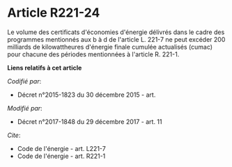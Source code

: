# Article R221-24

Le volume des certificats d'économies d'énergie délivrés dans le cadre des programmes mentionnés aux b à d de l'article L.
221-7 ne peut excéder 200 milliards de kilowattheures d'énergie finale cumulée actualisés (cumac) pour chacune des périodes
mentionnées à l'article R. 221-1.

**Liens relatifs à cet article**

_Codifié par_:

  - Décret n°2015-1823 du 30 décembre 2015 - art.

_Modifié par_:

  - Décret n°2017-1848 du 29 décembre 2017 - art. 11

_Cite_:

  - Code de l'énergie - art. L221-7
  - Code de l'énergie - art. R221-1
